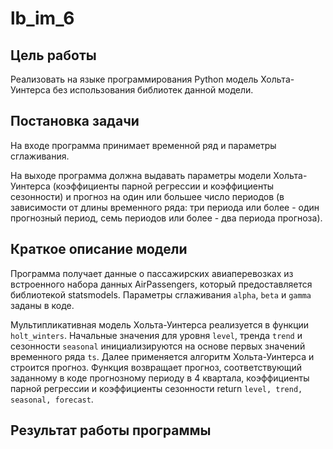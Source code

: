 # lb_im_6
## Цель работы 
Реализовать на языке программирования Python модель Хольта-Уинтерса без использования библиотек данной модели.
## Постановка задачи
На входе программа принимает временной ряд и параметры сглаживания. 

На выходе программа должна выдавать параметры модели Хольта-Уинтерса (коэффициенты парной регрессии и коэффициенты сезонности) и прогноз на один или большее число периодов (в зависимости от длины временного ряда: три периода или более - один прогнозный период, семь периодов или более - два периода прогноза). 
## Краткое описание модели
Программа получает данные о пассажирских авиаперевозках из встроенного набора данных AirPassengers, который предоставляется библиотекой statsmodels. Параметры сглаживания ```alpha```, ```beta``` и ```gamma``` заданы в коде. 

Мультипликативная модель Хольта-Уинтерса реализуется в функции ```holt_winters```. Начальные значения для уровня ```level```, тренда ```trend``` и сезонности ```seasonal``` инициализируются на основе первых значений временного ряда ```ts```. Далее применяется алгоритм Хольта-Уинтерса и строится прогноз. Функция возвращает прогноз, соответствующий заданному в коде прогнозному периоду в 4 квартала, коэффициенты парной регрессии и коэффициенты сезонности return ```level, trend, seasonal, forecast```.
## Результат работы программы

